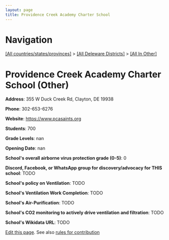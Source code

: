 ```yaml
---
layout: page
title: Providence Creek Academy Charter School
---
```

# Navigation

[[All countries/states/provinces]](../../..) > [[All Deleware Districts]](../..) > [[All In Other]](..)

# Providence Creek Academy Charter School (Other)

**Address**: 355 W Duck Creek Rd, Clayton, DE 19938

**Phone**: 302-653-6276

**Website**: <https://www.pcasaints.org>

**Students**: 700

**Grade Levels**: nan

**Opening Date**: nan

**School's overall airborne virus protection grade (0-5)**: 0

**Discord, Facebook, or WhatsApp group for discovery/advocacy for THIS school**: TODO

**School's policy on Ventilation**: TODO

**School's Ventilation Work Completion**: TODO

**School's Air-Purification**: TODO

**School's CO2 monitoring to actively drive ventilation and filtration**: TODO

**School's Wikidata URL**: TODO


[Edit this page](https://github.com/ventilate-schools/DE/edit/main/./Other/Providence_Creek_Academy_Charter_School.md). See also [rules for contribution](../../../contribution-rules/)